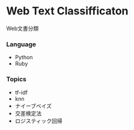 # Web Text Classifficaton
Web文書分類　

### Language
- Python
- Ruby

### Topics

- tf-idf
- knn
- ナイーブベイズ
- 交差検定法
- ロジスティック回帰



